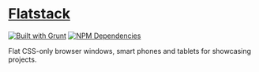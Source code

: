 # [Flatstack](http://playingwithcode.co.za)

[![Built with Grunt](https://cdn.gruntjs.com/builtwith.png)](http://gruntjs.com)
[![NPM Dependencies](https://david-dm.org/laurenwaller/flatstack.png)](https://david-dm.org)

Flat CSS-only browser windows, smart phones and tablets for showcasing projects.
